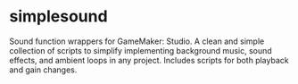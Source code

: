 # simplesound
Sound function wrappers for GameMaker: Studio.
A clean and simple collection of scripts to simplify implementing background music, sound effects, and ambient loops in any project. Includes scripts for both playback and gain changes.
